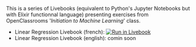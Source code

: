 This is a series of Livebooks (equivalent to Python's Jupyter Notebooks but with Elixir functionnal language) presenting exercises from OpenClassrooms '_Initiation to Machine Learning_' class. 

- Linear Regression Livebook (french): <a href="https://livebook.dev/run?url=https%3A%2F%2Fraw.githubusercontent.com%2FSancxo%2Foc_livebooks%2Fmain%2Foc_linear_regression_livebook.livemd" target="_blank" rel="noopener">![Run in Livebook](https://livebook.dev/badge/v1/gray.svg)</a>
- Linear Regression Livebook (english): comin soon